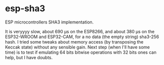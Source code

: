 # esp-sha3

ESP microcontrollers SHA3 implementation.

It is veryyyy slow, about 690 µs on the ESP8266, and about 380 µs on the ESP32-WROOM and ESP32-CAM, for a no data (the empty string) sha3-256 hash. I tried some tweaks about memory access (by transposing the Keccak state) without any sensible gain. Next step (when I'll have some time) is to test if emulating 64 bits bitwise operations with 32 bits ones can help, but I have doubts.

